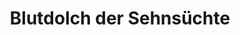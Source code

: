 ---
layout: home
title: Blutdolch der Sehnsüchte
equipment_subtype: Dolche
prerequisites:
  - [ 15, Dex ]
range: 5
range_far: 30
damage:
  - [ 1d8, piercing ]
  - [ 2d8, acid ]
abilities:
  - Doppelter Angriff

---